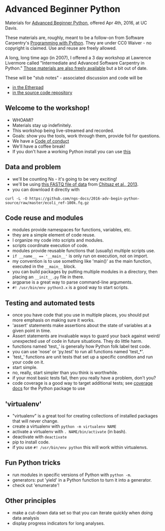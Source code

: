 # Advanced Beginner Python

Materials for [Advanced Beginner
Python](https://dib-training.readthedocs.org/en/pub/2016-04-04-adv-beg-python.html),
offered Apr 4th, 2016, at UC Davis.

These materials are, roughly, meant to be a follow-on from Software
Carpentry's [Programming with
Python](https://swcarpentry.github.io/python-novice-inflammation/).
They are under CC0 Waiver - no copyright is claimed.  Use and reuse are
freely allowed.

A long, long time ago (in 2007), I offered a 3 day workshop at
Lawrence Livermore called "Intermediate and Advanced Software
Carpentry in Python."  [Those materials are also freely
available](http://ivory.idyll.org/articles/advanced-swc/) but a bit out
of date.

These will be "stub notes" - associated discussion and code will be

* [in the Etherpad](https://etherpad.wikimedia.org/p/2016-adv-begin-python)
* [in the source code repository](https://github.com/ngs-docs/2016-adv-begin-python-source)

## Welcome to the workshop!

* WHOAMI?
* Materials stay up indefinitely.
* This workshop being live-streamed and recorded.
* Goals: show you the tools, work through them, provide foil for questions.
* We have a [Code of conduct](http://software-carpentry.org/conduct/)
* We'll have a coffee break!
* If you don't have a working Python install you can use [this](http://mybinder.org/repo/ctb/2016-mybinder-inflammation)

## Data and problem

* we'll be counting Ns - it's going to be very exciting!
* we'll be using [this FASTQ file of data](https://github.com/ngs-docs/2016-adv-begin-python-source/raw/master/ecoli_ref-100k.fq.gz) from [Chitsaz et al., 2013](http://bix.ucsd.edu/projects/singlecell/nbt_data.html).
* you can download it directly with

```
curl -L -O https://github.com/ngs-docs/2016-adv-begin-python-source/raw/master/ecoli_ref-100k.fq.gz
```

## Code reuse and modules

* modules provide namespaces for functions, variables, etc.
* they are a simple element of code reuse.
* I organize my code into scripts and modules.
* scripts coordinate execution of code.
* modules provide reusable functions that (usually) multiple scripts use.
* `if __name__ == '__main__'` is only run on execution, not on import.
* my convention is to use something like 'main()' as the main function,
  executed in the `__main__` block.
* you can build packages by putting multiple modules in a directory,
  then placing an `__init__.py` file in there.
* argparse is a great way to parse command-line arguments.
* `#! /usr/bin/env python3.x` is a good way to start scripts.

## Testing and automated tests

* once you have code that you use in multiple places, you should put more
  emphasis on making sure it works.
* 'assert' statements make assertions about the state of variables at a
  given point in time.
* Assert statements are invaluable ways to guard your back against weird/
  unexpected use of code in future situations.  They do little harm.
* functions named 'test_' is generally how Python folk label test code.
* you can use 'nose' or 'py.test' to run all functions named 'test_*'.
* 'test_' functions are unit tests that set up a specific condition and
  run your code on it.
* start simple.
* no, really, start simpler than you think is worthwhile.
* if your most basic tests fail, then you really have a problem, don't you?
* code coverage is a good way to target additional tests; see [coverage docs](https://coverage.readthedocs.org/) for the Python package to use

## 'virtualenv'

* "virtualenv" is a great tool for creating collections of installed packages
  that will never change.
* create a virtualenv with `python -m virtualenv NAME`
* activate a virtualenv with `. NAME/bin/activate` (in bash).
* deactivate with `deactivate`
* pip to install code.
* if you use `#! /usr/bin/env python` this will work within virtualenvs.

## Fun Python tricks

* run modules in specific versions of Python with `python -m`.
* generators: put 'yield' in a Python function to turn it into a generator.
* check out 'enumerate'!

## Other principles

* make a cut-down data set so that you can iterate quickly when doing data analysis
* display progress indicators for long analyses.
